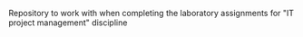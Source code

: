 Repository to work with when completing the laboratory assignments for "IT project management" discipline
